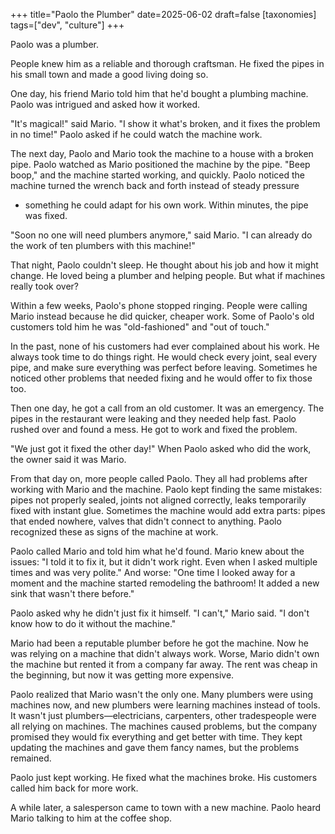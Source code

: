 +++
title="Paolo the Plumber"
date=2025-06-02
draft=false
[taxonomies]
tags=["dev", "culture"]
+++

Paolo was a plumber.

People knew him as a reliable and thorough craftsman.
He fixed the pipes in his small town and made a good living doing so.

One day, his friend Mario told him that he'd bought a plumbing machine.
Paolo was intrigued and asked how it worked.

"It's magical!" said Mario.
"I show it what's broken, and it fixes the problem in no time!"
Paolo asked if he could watch the machine work.

The next day, Paolo and Mario took the machine to a house with a broken pipe.
Paolo watched as Mario positioned the machine by the pipe.
"Beep boop," and the machine started working, and quickly.
Paolo noticed the machine turned the wrench back and forth instead of steady pressure
- something he could adapt for his own work.
Within minutes, the pipe was fixed.

"Soon no one will need plumbers anymore," said Mario.
"I can already do the work of ten plumbers with this machine!"

That night, Paolo couldn't sleep.
He thought about his job and how it might change.
He loved being a plumber and helping people.
But what if machines really took over?

Within a few weeks, Paolo's phone stopped ringing.
People were calling Mario instead because he did quicker, cheaper work.
Some of Paolo's old customers told him he was "old-fashioned" and "out of touch."

In the past, none of his customers had ever complained about his work.
He always took time to do things right.
He would check every joint, seal every pipe, and make sure everything was perfect before leaving.
Sometimes he noticed other problems that needed fixing and he would offer to fix those too.

Then one day, he got a call from an old customer.
It was an emergency.
The pipes in the restaurant were leaking and they needed help fast.
Paolo rushed over and found a mess.
He got to work and fixed the problem.

"We just got it fixed the other day!"
When Paolo asked who did the work, the owner said it was Mario.

From that day on, more people called Paolo.
They all had problems after working with Mario and the machine.
Paolo kept finding the same mistakes: pipes not properly sealed, joints not aligned correctly, leaks temporarily fixed with instant glue.
Sometimes the machine would add extra parts: pipes that ended nowhere, valves that didn't connect to anything.
Paolo recognized these as signs of the machine at work.

Paolo called Mario and told him what he'd found.
Mario knew about the issues: "I told it to fix it, but it didn't work right. Even when I asked multiple times and was very polite."
And worse: "One time I looked away for a moment and the machine started remodeling the bathroom! It added a new sink that wasn't there before."

Paolo asked why he didn't just fix it himself.
"I can't," Mario said.
"I don't know how to do it without the machine."

Mario had been a reputable plumber before he got the machine.
Now he was relying on a machine that didn't always work.
Worse, Mario didn't own the machine but rented it from a company far away.
The rent was cheap in the beginning, but now it was getting more expensive.

Paolo realized that Mario wasn't the only one.
Many plumbers were using machines now, and new plumbers were learning machines instead of tools.
It wasn't just plumbers—electricians, carpenters, other tradespeople were all relying on machines.
The machines caused problems, but the company promised they would fix everything and get better with time.
They kept updating the machines and gave them fancy names, but the problems remained.

Paolo just kept working. 
He fixed what the machines broke.
His customers called him back for more work. 

A while later, a salesperson came to town with a new machine.
Paolo heard Mario talking to him at the coffee shop.